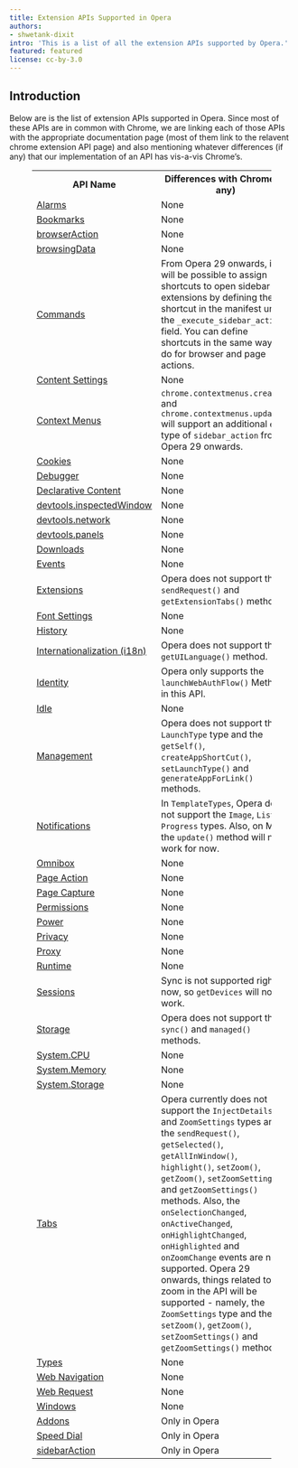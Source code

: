 ```yaml
---
title: Extension APIs Supported in Opera
authors:
- shwetank-dixit
intro: 'This is a list of all the extension APIs supported by Opera.'
featured: featured
license: cc-by-3.0
---
```


## Introduction

Below are is the list of extension APIs supported in Opera. Since most of these APIs are in common with Chrome, we are linking each of those APIs with the appropriate documentation page (most of them link to the relavent chrome extension API page) and also mentioning whatever differences (if any) that our implementation of an API has vis-a-vis Chrome’s.

<figure block="figure">
<table>
<tr>
	<th>API Name</th>
	<th>Differences with Chrome (if any)</th>
</tr>
<tr>
	<td><a href="https://developer.chrome.com/apps/alarms">Alarms</a></td>
	<td>None</td>
</tr>
<tr>
	<td><a href="https://developer.chrome.com/extensions/bookmarks">Bookmarks</a></td>
	<td>None</td>
</tr>
<tr>
	<td><a href="https://developer.chrome.com/extensions/browserAction">browserAction</a></td>
	<td>None</td>
</tr>
<tr>
	<td><a href="https://developer.chrome.com/extensions/browsingData">browsingData</a></td>
	<td>None</td>
</tr>
<tr>
	<td><a href="https://developer.chrome.com/extensions/commands">Commands</a></td>
	<td>From Opera 29 onwards, it will be possible to assign shortcuts to open sidebar extensions by defining the shortcut in the manifest under the <code>_execute_sidebar_action</code> field. You can define shortcuts in the same way you do for browser and page actions.</td>
</tr>
<tr>
	<td><a href="https://developer.chrome.com/extensions/contentSettings">Content Settings</a></td>
	<td>None</td>
</tr>
<tr>
	<td><a href="https://developer.chrome.com/extensions/contextMenus">Context Menus</a></td>
	<td><code>chrome.contextmenus.create()</code> and <code>chrome.contextmenus.update()</code> will support an additional <code>enum</code> type of <code>sidebar_action</code> from Opera 29 onwards.</td>
</tr>
<tr>
	<td><a href="https://developer.chrome.com/extensions/cookies">Cookies</a></td>
	<td>None</td>
</tr>
<tr>
	<td><a href="https://developer.chrome.com/extensions/debugger">Debugger</a></td>
	<td>None</td>
</tr>
<tr>
	<td><a href="https://developer.chrome.com/extensions/declarativeContent">Declarative Content</a></td>
	<td>None</td>
</tr>
<tr>
	<td><a href="https://developer.chrome.com/extensions/devtools_inspectedWindow">devtools.inspectedWindow</a></td>
	<td>None</td>
</tr>
<tr>
	<td><a href="https://developer.chrome.com/extensions/devtools_network">devtools.network</a></td>
	<td>None</td>
</tr>
<tr>
	<td><a href="https://developer.chrome.com/extensions/devtools_panels">devtools.panels</a></td>
	<td>None</td>
</tr>
<tr>
	<td><a href="https://developer.chrome.com/extensions/downloads">Downloads</a></td>
	<td>None</td>
</tr>
<tr>
	<td><a href="https://developer.chrome.com/extensions/events">Events</a></td>
	<td>None</td>
</tr>
<tr>
	<td><a href="https://developer.chrome.com/extensions/extensions">Extensions</a></td>
	<td>Opera does not support the <code>sendRequest()</code> and <code>getExtensionTabs()</code> methods.</td>
</tr>
<tr>
	<td><a href="https://developer.chrome.com/extensions/fontSettings">Font Settings</a></td>
	<td>None</td>
</tr>
<tr>
	<td><a href="https://developer.chrome.com/extensions/history">History</a></td>
	<td>None</td>
</tr>
<tr>
	<td><a href="https://developer.chrome.com/extensions/i18n">Internationalization (i18n)</a></td>
	<td>Opera does not support the <code>getUILanguage()</code> method.</td>
</tr>
<tr>
	<td><a href="https://developer.chrome.com/extensions/identity">Identity</a></td>
	<td>Opera only supports the <code>launchWebAuthFlow()</code> Method in this API.</td>
</tr>
<tr>
	<td><a href="https://developer.chrome.com/extensions/idle">Idle</a></td>
	<td>None</td>
</tr>
<tr>
	<td><a href="https://developer.chrome.com/extensions/management">Management</a></td>
	<td>Opera does not support the <code>LaunchType</code> type and the <code>getSelf()</code>, <code>createAppShortCut()</code>, <code>setLaunchType()</code> and <code>generateAppForLink()</code> methods.</td>
</tr>
<tr>
	<td><a href="https://developer.chrome.com/extensions/notifications">Notifications</a></td>
	<td>In <code>TemplateTypes</code>, Opera does not support the <code>Image</code>, <code>List</code> or <code>Progress</code> types. Also, on Mac, the <code>update()</code> method will not work for now.</td>
</tr>
<tr>
	<td><a href="https://developer.chrome.com/extensions/omnibox">Omnibox</a></td>
	<td>None</td>
</tr>
<tr>
	<td><a href="https://developer.chrome.com/extensions/pageAction">Page Action</a></td>
	<td>None</td>
</tr>
<tr>
	<td><a href="https://developer.chrome.com/extensions/pageCapture">Page Capture</a></td>
	<td>None</td>
</tr>
<tr>
	<td><a href="https://developer.chrome.com/extensions/permissions">Permissions</a></td>
	<td>None</td>
</tr>
<tr>
	<td><a href="https://developer.chrome.com/extensions/power">Power</a></td>
	<td>None</td>
</tr>
<tr>
	<td><a href="https://developer.chrome.com/extensions/privacy">Privacy</a></td>
	<td>None</td>
</tr>
<tr>
	<td><a href="https://developer.chrome.com/extensions/proxy">Proxy</a></td>
	<td>None</td>
</tr>
<tr>
	<td><a href="https://developer.chrome.com/extensions/runtime">Runtime</a></td>
	<td>None</td>
</tr>
<tr>
	<td><a href="https://developer.chrome.com/extensions/sessions">Sessions</a></td>
	<td>Sync is not supported right now, so <code>getDevices</code> will not work.</td>
</tr>
<tr>
	<td><a href="https://developer.chrome.com/extensions/storage">Storage</a></td>
	<td>Opera does not support the <code>sync()</code> and <code>managed()</code> methods.</td>
</tr>
<tr>
	<td><a href="https://developer.chrome.com/extensions/system_cpu">System.CPU</a></td>
	<td>None</td>
</tr>
<tr>
	<td><a href="https://developer.chrome.com/extensions/system_memory">System.Memory</a></td>
	<td>None</td>
</tr>
<tr>
	<td><a href="https://developer.chrome.com/extensions/systemStorage">System.Storage</a></td>
	<td>None</td>
</tr>
<tr>
	<td><a href="https://developer.chrome.com/extensions/tabs">Tabs</a></td>
	<td>Opera currently does not support the <code>InjectDetails</code> and <code>ZoomSettings</code> types and the <code>sendRequest()</code>, <code>getSelected()</code>, <code>getAllInWindow()</code>, <code>highlight()</code>, <code>setZoom()</code>, <code>getZoom()</code>, <code>setZoomSettings()</code> and <code>getZoomSettings()</code> methods. Also, the <code>onSelectionChanged</code>, <code>onActiveChanged</code>, <code>onHighlightChanged</code>, <code>onHighlighted</code> and <code>onZoomChange</code> events are not supported. Opera 29 onwards, things related to zoom in the API will be supported - namely, the <code>ZoomSettings</code> type and the <code>setZoom()</code>, <code>getZoom()</code>, <code>setZoomSettings()</code> and <code>getZoomSettings()</code> methods.</td>
</tr>
<tr>
	<td><a href="https://developer.chrome.com/extensions/types">Types</a></td>
	<td>None</td>
</tr>
<tr>
	<td><a href="https://developer.chrome.com/extensions/webNavigation">Web Navigation</a></td>
	<td>None</td>
</tr>
<tr>
	<td><a href="https://developer.chrome.com/extensions/webRequest">Web Request</a></td>
	<td>None</td>
</tr>
<tr>
	<td><a href="https://developer.chrome.com/extensions/windows">Windows</a></td>
	<td>None</td>
</tr>
<tr>
	<td><a href="https://dev.opera.com/extensions/addons.html">Addons</a></td>
	<td>Only in Opera</td>
</tr>
<tr>
	<td><a href="https://dev.opera.com/extensions/speeddial.html">Speed Dial</a></td>
	<td>Only in Opera</td>
</tr>
<tr>
	<td><a href="https://dev.opera.com/extensions/sidebarAction.html">sidebarAction</a></td>
	<td>Only in Opera</td>
</tr>
</table>
</figure>
